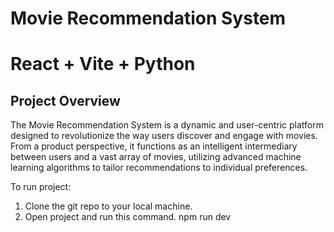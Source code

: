 # Movie Recommendation System
# React + Vite + Python
## Project Overview
The Movie Recommendation System is a dynamic and user-centric platform designed 
to revolutionize the way users discover and engage with movies. From a product 
perspective, it functions as an intelligent intermediary between users and a vast array 
of movies, utilizing advanced machine learning algorithms to tailor recommendations to 
individual preferences.

To run project:
1) Clone the git repo to your local machine.
2) Open project and run this command.
  npm run dev
